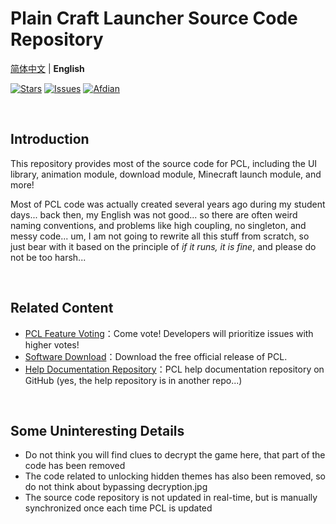 # Plain Craft Launcher Source Code Repository

 [简体中文](README.md) | **English**


[![Stars](https://img.shields.io/github/stars/Hex-Dragon/PCL2?style=flat&logo=data:image/svg%2bxml;base64,PHN2ZyB4bWxucz0iaHR0cDovL3d3dy53My5vcmcvMjAwMC9zdmciIHZlcnNpb249IjEiIHdpZHRoPSIxNiIgaGVpZ2h0PSIxNiI+PHBhdGggZD0iTTggLjI1YS43NS43NSAwIDAgMSAuNjczLjQxOGwxLjg4MiAzLjgxNSA0LjIxLjYxMmEuNzUuNzUgMCAwIDEgLjQxNiAxLjI3OWwtMy4wNDYgMi45Ny43MTkgNC4xOTJhLjc1MS43NTEgMCAwIDEtMS4wODguNzkxTDggMTIuMzQ3bC0zLjc2NiAxLjk4YS43NS43NSAwIDAgMS0xLjA4OC0uNzlsLjcyLTQuMTk0TC44MTggNi4zNzRhLjc1Ljc1IDAgMCAxIC40MTYtMS4yOGw0LjIxLS42MTFMNy4zMjcuNjY4QS43NS43NSAwIDAgMSA4IC4yNVoiIGZpbGw9IiNlYWM1NGYiLz48L3N2Zz4=&logoSize=auto&label=Stars&labelColor=666666&color=eac54f)](https://github.com/Hex-Dragon/PCL2/)
[![Issues](https://img.shields.io/github/issues/Hex-Dragon/PCL2?style=flat&label=Issues&labelColor=666666&color=1a7f37)](https://github.com/Hex-Dragon/PCL2/issues)
[![Afdian](https://img.shields.io/badge/Support-%E7%88%B1%E5%8F%91%E7%94%B5-946ce6?style=flat&labelColor=666666&logoSize=auto)](https://afdian.com/@LTCat)

<br/>

## Introduction

This repository provides most of the source code for PCL, including the UI library, animation module, download module, Minecraft launch module, and more!

Most of PCL code was actually created several years ago during my student days... back then, my English was not good... so there are often weird naming conventions, and problems like high coupling, no singleton, and messy code... um, I am not going to rewrite all this stuff from scratch, so just bear with it based on the principle of *if it runs, it is fine*, and please do not be too harsh...

<br/>

## Related Content
- [PCL Feature Voting](https://github.com/Hex-Dragon/PCL2/discussions/2)：Come vote! Developers will prioritize issues with higher votes!
- [Software Download](https://afdian.com/p/0164034c016c11ebafcb52540025c377)：Download the free official release of PCL.
- [Help Documentation Repository](https://github.com/LTCatt/PCL2Help)：PCL help documentation repository on GitHub (yes, the help repository is in another repo...)

<br/>

## Some Uninteresting Details
- Do not think you will find clues to decrypt the game here, that part of the code has been removed
- The code related to unlocking hidden themes has also been removed, so do not think about bypassing decryption.jpg
- The source code repository is not updated in real-time, but is manually synchronized once each time PCL is updated
